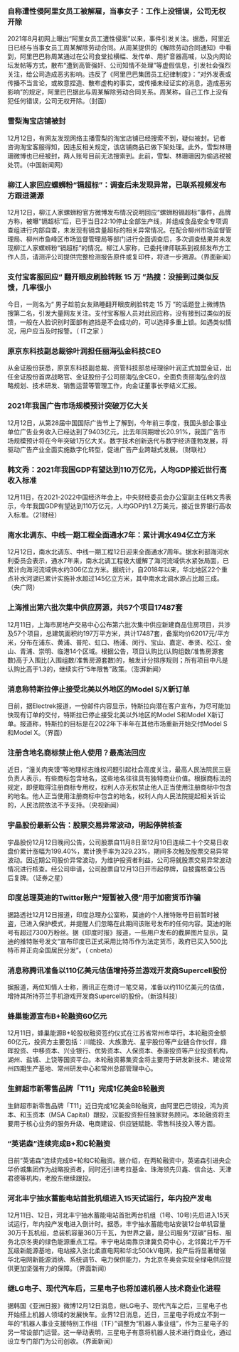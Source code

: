 ### 自称遭性侵阿里女员工被解雇，当事女子：工作上没错误，公司无权开除
2021年8月初网上曝出“阿里女员工遭性侵案”以来，事件引发关注。据悉，阿里近日已经与当事女员工周某解除劳动合同。从周某提供的《解除劳动合同通知》中看到，阿里巴巴称周某通过在公司食堂拉横幅、发传单、用扩音器高喊，以及内网论坛发帖等方式，散布“遭到高管强奸、公司知情不处理”等虚假信息，引发社会强烈关注，给公司造成恶劣影响。违反了《阿里巴巴集团员工纪律制度》：“对外发表或传播不当言论，或故意捏造、散布虚构的事实，或传播未经证实的消息，造成恶劣影响”的规定，阿里巴巴据此与周某解除劳动合同关系。周某称，自己工作上没有犯任何错误，公司无权开除。（封面）
### 雪梨淘宝店铺被封
12月12日，有网友发现网络主播雪梨的淘宝店铺已经搜索不到，疑似被封。记者咨询淘宝客服得知，因违反相关规定，该店铺商品已做下架处理。此外，雪梨林珊珊微博也已经被封，两人账号目前无法搜索到。此前，雪梨、林珊珊因为偷逃税被处罚。（中国新闻网）
### 柳江人家回应螺蛳粉“镉超标”：调查后未发现异常，已联系视频发布方跟进溯源
12月12日，柳江人家螺蛳粉官方微博发布情况说明回应“螺蛳粉镉超标”事件，品牌方称，被曝“镉超标”后，已于当日22:10停止全部生产线，并组成食品安全专项调查组进行内部自查，未发现有镉含量超标的相关异常情况。在配合柳州市场监督管理局、柳州市鱼峰区市场监督管理局等部门进行全面调查后，多次调查结果并未发现柳江人家螺蛳粉“镉超标”的情况。柳江人家称，已委托律师联系到视频发布方工作人员，请测评公司提供完整检测报告原件或复印件，将进一步溯源。（界面新闻）
### 支付宝客服回应“ 翻开眼皮刷脸转账 15 万 ”热搜：没接到过类似反馈，几率很小
今日，一则名为“ 男子趁前女友熟睡翻开眼皮刷脸转走 15 万 ”的话题登上微博热搜第二名，引发大量网友关注。支付宝客服人员对此回应称，没有接到过类似的反馈，一般在人脸识别时面部有遮挡是不会成功的，可以选择多重上锁。如遇类似情况，用户应当及时报警。（ IT之家 ）
### 原京东科技副总裁徐叶润担任丽海弘金科技CEO
从金证股份获悉，原京东科技副总裁、资管科技部总经理徐叶润正式加盟金证，出任金证股份首席战略官、金证股份子公司丽海弘金CEO，全面负责丽海弘金的战略规划、技术研发、销售运营等管理工作，向金证董事长李结义汇报。
### 2021年我国广告市场规模预计突破万亿大关
12月12日，从第28届中国国际广告节上了解到，今年前三季度，我国头部企事业单位广告业务收入已经达到了9403亿元，比去年同期增长20.91%，我国广告市场规模预计将在今年突破1万亿大关。数字技术创新迭代与数字经济蓬勃发展，将驱动广告产业全面实施数字化转型，促进广告产业跨越式发展。（财联社）
### 韩文秀：2021年我国GDP有望达到110万亿元，人均GDP接近世行高收入标准
12月11日，在2021-2022中国经济年会上，中央财经委员会办公室副主任韩文秀表示，今年我国GDP有望达到110万亿元，人均GDP约1.2万美元，接近世界银行高收入标准。（21财经）
### 南水北调东、中线一期工程全面通水7年：累计调水494亿立方米
12月12日，南水北调东、中线一期工程12日迎来全面通水7周年。据水利部海河水利委员会表示，通水7年来，南水北调工程极大缓解了海河流域供水紧张局面，已累计向海河流域供水约306亿立方米。据统计，自2018年以来，华北地区22个重点补水河湖已累计实施补水超过145亿立方米，其中南水北调水源占比超三成。（央广网）
### 上海推出第六批次集中供应房源，共57个项目17487套
12月11日，上海市房地产交易中心公布第六批次集中供应新建商品住房项目，共涉及57个项目，总建筑面积约197万平方米，共计17487套，备案均价62017元/平方米，分布在浦东、黄浦、普陀、虹口、杨浦、闵行、宝山、嘉定、奉贤、松江、金山、青浦、崇明、临港14个区域。根据公告，项目认购比(认购组数/准售房源套数)高于入围比(入围组数/准售房源套数)的，触发计分排序规则；所有项目中凡是认购比高于1.3的，继续实行“5年限售”政策。（澎湃新闻）
### 消息称特斯拉停止接受北美以外地区的Model S/X新订单
日前，据Electrek报道，一份邮件内容显示，特斯拉向潜在客户宣布，为尽可能加快现有订单的交付，特斯拉已停止接受北美以外地区的Model S和Model X新订单。报道称，特斯拉的目标是在2022年下半年在其他市场重新开始交付Model S和Model X。（界面）
### 注册含地名商标禁止他人使用？最高法回应
近日，“潼关肉夹馍”等地理标志维权问题引起社会高度关注，最高人民法院民三庭负责人表示，有些商标包含地名，这些地名往往具有独特商业价值。根据商标法的规定，即便取得注册商标专用权，权利人亦无权禁止他人正当使用注册商标中包含的地名。他人正当使用注册商标中包含的地名，权利人向人民法院提起相关诉讼的，人民法院依法不予支持。（央视新闻）
### 宇晶股份最新公告：股票交易异常波动，明起停牌核查
宇晶股份12月12日晚间公告，公司股票自11月8日至12月10日连续二十个交易日收盘价累计涨幅为199.40%，累计换手率为329.23%，期间多次触及股票交易异常波动。因近期公司股价异常波动，为维护投资者利益，公司将就股票交易异常波动情况进行核查。经公司申请，公司股票自12月13日开市起停牌，自披露核查公告后复牌。（证券之星）
### 印度总理莫迪的Twitter账户"短暂被入侵"用于加密货币诈骗
据路透社12月12日报道，印度总理办公室称，莫迪的个人推特账号目前暂时被盗，已进入保护模式，并提醒人们忽略在此期间该账号发布的任何内容。莫迪的账号有超过7300万粉丝。据《印度时报》报道，一些用户发布的截屏图片显示，莫迪的推特账号发文“宣布印度已正式采用比特币作为法定货币，政府已买入500比特币并正向全国居民分发”。（ cnbeta）
### 消息称腾讯准备以110亿美元估值增持芬兰游戏开发商Supercell股份
据报道，两位知情人士称，腾讯正在商讨一笔交易，准备以约110亿美元的估值，增持其所持芬兰手机游戏开发商Supercell的股份。（新浪科技）
### 蜂巢能源宣布B+轮融资60亿元
12月11日，蜂巢能源B+轮股权融资签约仪式在江苏省常州市举行。本轮融资金额60亿元，投资方主要包括：川能投、大族激光、星宇股份等产业链合作伙伴，鼎晖投资、中移资本、兴业银行、优势资本、人保资本、泰康投资等产业投资机构，湖州、盐城、上饶等国资平台。本轮融资募集资金将主要用于研发新技术、建设常州四期生产基地、常州研发中心和常州总部管理中心。
### 生鲜超市新零售品牌「T11」完成1亿美金B轮融资
生鲜超市新零售品牌「T11」近日完成1亿美金B轮融资，由阿里巴巴领投，鸿为资本、和玉资本（MSA Capital）跟投，汉能投资担任独家财务顾问。本轮融资将主要用于核心业务的服务升级、电商建设、供应链赋能、零售科技投入等方面。
### “英诺森”连续完成B+和C轮融资
日前“英诺森”连续完成B+轮和C轮融资。据介绍，在两轮融资中，英诺森引进央企华侨城集团作为战略投资者，同时还引进考拉基金、珠海领先贝鑫、信合达、天津君德等机构，老股东继续跟投。
### 河北丰宁抽水蓄能电站首批机组进入15天试运行，年内投产发电
12月11日、12日，河北丰宁抽水蓄能电站首批两台机组（1号、10号)先后进入15天试运行，年内投产发电进入倒计时。据悉，丰宁抽水蓄能电站安装12台单机容量30万千瓦机组，总装机容量360万千瓦，为世界之最，是公司服务“双碳”目标、服务北京冬奥的绿色能源重点工程。丰宁电站南靠京津冀负荷中心，北邻冀北千万千瓦级新能源基地，电站接入张北柔直电网和华北500kV电网，投产后将显著增强华北电网新能源消纳、系统调节、电力保供能力，为北京冬奥会实现全绿电供应提供更加坚强有力的保障。（界面新闻）
### 继LG电子、现代汽车后，三星电子也将加速机器人技术商业化进程
据韩国《亚洲日报》微博12月12日消息，继LG电子、现代汽车之后，三星电子也开始搭上机器人领域的发展快车。业界12日消息，近日，三星电子将成立不到一年的“机器人事业支援特别工作组（TF）”调整为“机器人事业组”，作为三星电子的另一常设部门运营。这一举动表明，三星电子有意将机器人技术进行商业化，通过设立专门部门为公司创收。（界面新闻）
